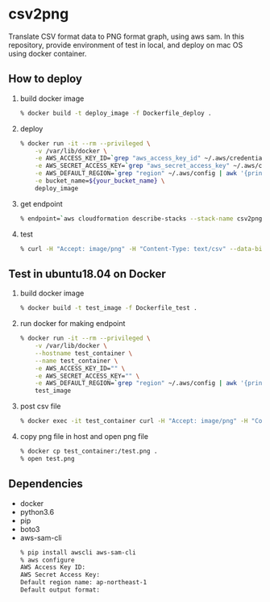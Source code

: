 # csv2png
Translate CSV format data to PNG format graph, using aws sam.
In this repository, provide environment of test in local, and deploy on mac OS using docker container.

## How to deploy
1. build docker image
    ```sh
    % docker build -t deploy_image -f Dockerfile_deploy .
    ```
1. deploy
    ```sh
    % docker run -it --rm --privileged \
        -v /var/lib/docker \
        -e AWS_ACCESS_KEY_ID=`grep "aws_access_key_id" ~/.aws/credentials | awk '{print $3}'` \
        -e AWS_SECRET_ACCESS_KEY=`grep "aws_secret_access_key" ~/.aws/credentials | awk '{print $3}'` \
        -e AWS_DEFAULT_REGION=`grep "region" ~/.aws/config | awk '{print $3}'` \
        -e bucket_name=${your_bucket_name} \
        deploy_image
    ```
1. get endpoint
    ```sh
    % endpoint=`aws cloudformation describe-stacks --stack-name csv2png --query 'Stacks[].Outputs' | jq -r '.[0][2].OutputValue'
    ```
1. test
    ```sh
    % curl -H "Accept: image/png" -H "Content-Type: text/csv" --data-binary "@test.csv" -X POST ${endpoint} -o test.png
    ```

## Test in ubuntu18.04 on Docker
1. build docker image
    ```sh
    % docker build -t test_image -f Dockerfile_test .
    ```
1. run docker for making endpoint
    ```sh
    % docker run -it --rm --privileged \
        -v /var/lib/docker \
        --hostname test_container \
        --name test_container \
        -e AWS_ACCESS_KEY_ID="" \
        -e AWS_SECRET_ACCESS_KEY="" \
        -e AWS_DEFAULT_REGION=`grep "region" ~/.aws/config | awk '{print $3}'` \
        test_image
    ```
1. post csv file
    ```sh
    % docker exec -it test_container curl -H "Accept: image/png" -H "Content-Type: text/csv" --data-binary "@/csv2png/test.csv" -X POST http://127.0.0.1:3000/src -o test.png
    ```
1. copy png file in host and open png file
    ```sh
    % docker cp test_container:/test.png .
    % open test.png
    ```

## Dependencies
* docker
* python3.6
* pip
* boto3
* aws-sam-cli
    ```sh
    % pip install awscli aws-sam-cli
    % aws configure
    AWS Access Key ID: 
    AWS Secret Access Key:
    Default region name: ap-northeast-1
    Default output format:
    ```
